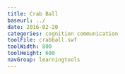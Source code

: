 ```yaml
---
title: Crab Ball
baseurl: ../
date: 2016-02-20
categories: cognition communication
toolFile: crabball.swf
toolWidth: 800
toolHeight: 600
navGroup: learningtools
---
```

